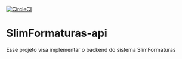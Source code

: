 [![CircleCI](https://circleci.com/gh/circleci/circleci-docs.svg?style=svg)](https://circleci.com/gh/circleci/circleci-docs)

# SlimFormaturas-api
Esse projeto visa implementar o backend do sistema SlimFormaturas
